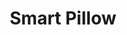 ---
layout: default
title:  "Smart Pillow"
image: 
type: IDE Grad
url: 
description: 
introduction: >-
    
---